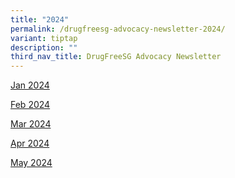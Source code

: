 ```yaml
---
title: "2024"
permalink: /drugfreesg-advocacy-newsletter-2024/
variant: tiptap
description: ""
third_nav_title: DrugFreeSG Advocacy Newsletter
---
```

<p><a href="/files/Jan_2024__Final_.pdf" rel="noopener noreferrer nofollow" target="_blank">Jan 2024</a>
</p>
<p><a href="/files/Feb_2024_Finalv3.pdf" rel="noopener noreferrer nofollow" target="_blank">Feb 2024</a>
</p>
<p><a href="/files/Mar_2024_Final.pdf" rel="noopener noreferrer nofollow" target="_blank">Mar 2024</a>
</p>
<p><a href="/files/Apr_2024_Final_compressed.pdf" rel="noopener noreferrer nofollow" target="_blank">Apr 2024</a>
</p>
<p><a href="/files/May_2024_Final_compressed.pdf" rel="noopener noreferrer nofollow" target="_blank">May 2024</a>
</p>